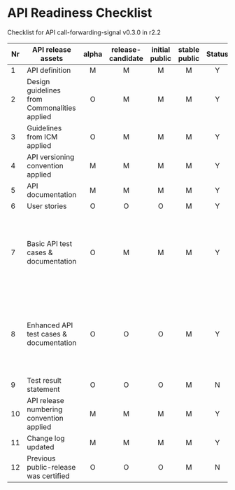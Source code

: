 
# API Readiness Checklist

Checklist for API call-forwarding-signal v0.3.0 in r2.2


| Nr | API release assets  | alpha | release-candidate |  initial<br>public | stable<br> public | Status | Reference information |
|----|----------------------------------------------|:-----:|:-----------------:|:-------:|:------:|:----:|:----|
|  1 | API definition                               |   M   |         M         |    M    |    M   |   Y  | [link](/code/API_definitions/call-forwarding-signal.yaml) |
|  2 | Design guidelines from Commonalities applied |   O   |         M         |    M    |    M   |   Y  | [r2.3](https://github.com/camaraproject/Commonalities/releases/tag/r2.3) |
|  3 | Guidelines from ICM applied                  |   O   |         M         |    M    |    M   |   Y  | [r2.3](https://github.com/camaraproject/IdentityAndConsentManagement/releases/tag/r2.3) |
|  4 | API versioning convention applied            |   M   |         M         |    M    |    M   |   Y  | v0.3.0 |
|  5 | API documentation                            |   M   |         M         |    M    |    M   |   Y  | inline in YAML |
|  6 | User stories                                 |   O   |         O         |    O    |    M   |   Y  | [link](/documentation/API_documentation/CFS_UserStory_UseCase-1.md) |
|  7 | Basic API test cases & documentation         |   O   |         M         |    M    |    M   |   Y  | [call-forwarding-signal-every-forwarding](/code/Test_definitions/call-forwarding-signal-every-forwarding.feature), [call-forwarding-signal-unconditional](/code/Test_definitions/call-forwarding-signal-unconditional.feature) |
|  8 | Enhanced API test cases & documentation      |   O   |         O         |    O    |    M   |   Y  | [call-forwarding-signal-every-forwarding](/code/Test_definitions/call-forwarding-signal-every-forwarding.feature), [call-forwarding-signal-unconditional](/code/Test_definitions/call-forwarding-signal-unconditional.feature) |
|  9 | Test result statement                        |   O   |         O         |    O    |    M   |   N  |      |
| 10 | API release numbering convention applied     |   M   |         M         |    M    |    M   |   Y  | r2.1 |
| 11 | Change log updated                           |   M   |         M         |    M    |    M   |   Y  | [link](/CHANGELOG.md) |
| 12 | Previous public-release was certified        |   O   |         O         |    O    |    M   |   N  |      |
